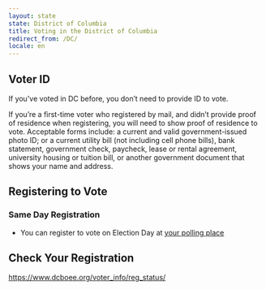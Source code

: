 ```yaml
---
layout: state
state: District of Columbia
title: Voting in the District of Columbia
redirect_from: /DC/
locale: en
---
```


## Voter ID

If you've voted in DC before, you don’t need to provide ID to vote.

If you’re a first-time voter who registered by mail, and didn’t provide proof of residence when registering, you will need to show proof of residence to vote. Acceptable forms include: a current and valid government-issued photo ID; or a current utility bill (not including cell phone bills), bank statement, government check, paycheck, lease or rental agreement, university housing or tuition bill, or another government document that shows your name and address.

## Registering to Vote

### Same Day Registration
* You can register to vote on Election Day at [your polling place](https://gttp.votinginfoproject.org)

## Check Your Registration

<https://www.dcboee.org/voter_info/reg_status/>
